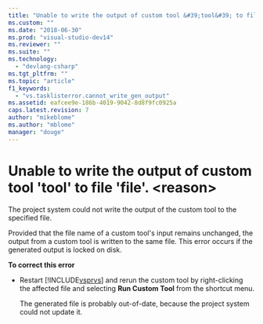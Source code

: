 ```yaml
---
title: "Unable to write the output of custom tool &#39;tool&#39; to file &#39;file&#39;. &lt;reason&gt; | Microsoft Docs"
ms.custom: ""
ms.date: "2018-06-30"
ms.prod: "visual-studio-dev14"
ms.reviewer: ""
ms.suite: ""
ms.technology: 
  - "devlang-csharp"
ms.tgt_pltfrm: ""
ms.topic: "article"
f1_keywords: 
  - "vs.tasklisterror.cannot_write_gen_output"
ms.assetid: eafcee9e-186b-4019-9042-8d8f9fc0925a
caps.latest.revision: 7
author: "mikeblome"
ms.author: "mblome"
manager: "douge"
---
```

# Unable to write the output of custom tool &#39;tool&#39; to file &#39;file&#39;. &lt;reason&gt;
The project system could not write the output of the custom tool to the specified file.  
  
 Provided that the file name of a custom tool's input remains unchanged, the output from a custom tool is written to the same file. This error occurs if the generated output is locked on disk.  
  
 **To correct this error**  
  
-   Restart [!INCLUDE[vsprvs](../includes/vsprvs-md.md)] and rerun the custom tool by right-clicking the affected file and selecting **Run Custom Tool** from the shortcut menu.  
  
     The generated file is probably out-of-date, because the project system could not update it.